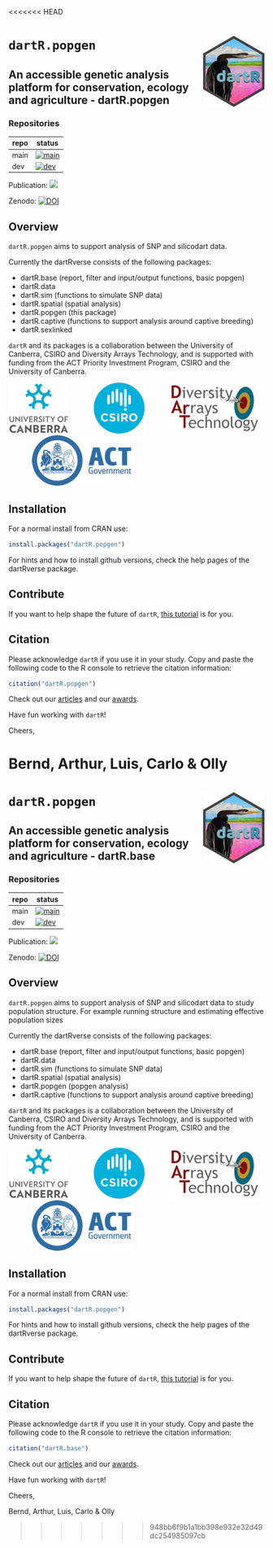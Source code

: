 <<<<<<< HEAD

<!-- README.md is generated from README.Rmd. Please edit that file -->

# `dartR.popgen` <a href="https://green-striped-gecko.github.io/dartR/"><img src="man/figures/dartRlogo.png" align="right" height="140"/></a>

## An accessible genetic analysis platform for conservation, ecology and agriculture - dartR.popgen

<!-- badges: start -->

### Repositories

| repo | status                                                                                                                                                                                                                        |
|------|-------------------------------------------------------------------------------------------------------------------------------------------------------------------------------------------------------------------------------|
| main | [![main](https://github.com/green-striped-gecko/dartR.popgen/actions/workflows/check-standard.yml/badge.svg?branch=main)](https://github.com/green-striped-gecko/dartR.popgen/actions/workflows/check-standard.yml) |
| dev  | [![dev](https://github.com/green-striped-gecko/dartR.popgen/actions/workflows/check-standard.yml/badge.svg?branch=dev)](https://github.com/green-striped-gecko/dartR.popgen/actions/workflows/check-standard.yml)   |

Publication:
[![](https://img.shields.io/badge/doi-10.1111/1755--0998.12745-00cccc.svg)](https://doi.org/10.1111/1755-0998.12745)

Zenodo:
[![DOI](https://zenodo.org/badge/86640709.svg)](https://zenodo.org/badge/latestdoi/86640709)

<!-- badges: end -->

## Overview

`dartR.popgen` aims to support analysis of SNP and silicodart data.

Currently the dartRverse consists of the following packages:

- dartR.base (report, filter and input/output functions, basic
  popgen)
- dartR.data
- dartR.sim (functions to simulate SNP data)
- dartR.spatial (spatial analysis)
- dartR.popgen (this package)
- dartR.captive (functions to support analysis around captive breeding)
- dartR.sexlinked

`dartR` and its packages is a collaboration between the University of
Canberra, CSIRO and Diversity Arrays Technology, and is supported with
funding from the ACT Priority Investment Program, CSIRO and the
University of Canberra.

<p align="center">

<img src="man/figures/UC.png" height="100"/>    
<img src="man/figures/csiro_logo.png" height="100"/>    
<img src="man/figures/DArT-removebg-preview.png" height="100"/>    
<img src="man/figures/ACT.png" height="100"/>

</p>

## Installation

For a normal install from CRAN use:

``` r
install.packages("dartR.popgen")
```

For hints and how to install github versions, check the help pages of
the dartRverse package.

## Contribute

If you want to help shape the future of `dartR`, [this
tutorial](http://georges.biomatix.org/storage/app/media/uploaded-files/Tutorial_0_dartR_for_the_Developer_2.0_19-Feb-22.pdf)
is for you.

## Citation

Please acknowledge `dartR` if you use it in your study. Copy and paste
the following code to the R console to retrieve the citation
information:

``` r
citation("dartR.popgen")
```

Check out our
[articles](https://github.com/green-striped-gecko/dartR/wiki/dartR-team-publications)
and our
[awards](https://github.com/green-striped-gecko/dartR/wiki/dartR-awards).

Have fun working with `dartR`!

Cheers,

Bernd, Arthur, Luis, Carlo & Olly
=======

<!-- README.md is generated from README.Rmd. Please edit that file -->

# `dartR.popgen` <a href="https://green-striped-gecko.github.io/dartR/"><img src="man/figures/dartRlogo.png" align="right" height="140"/></a>

## An accessible genetic analysis platform for conservation, ecology and agriculture - dartR.base

<!-- badges: start -->

### Repositories

| repo | status                                                                                                                                                                                                                        |
|------|-------------------------------------------------------------------------------------------------------------------------------------------------------------------------------------------------------------------------------|
| main | [![main](https://github.com/green-striped-gecko/dartR.popgen/actions/workflows/check-standard.yml/badge.svg?branch=main)](https://github.com/green-striped-gecko/dartR.popgen/actions/workflows/check-standard.yml) |
| dev  | [![dev](https://github.com/green-striped-gecko/dartR.popgen/actions/workflows/check-standard.yml/badge.svg?branch=dev)](https://github.com/green-striped-gecko/dartR.popgen/actions/workflows/check-standard.yml)   |

Publication:
[![](https://img.shields.io/badge/doi-10.1111/1755--0998.12745-00cccc.svg)](https://doi.org/10.1111/1755-0998.12745)

Zenodo:
[![DOI](https://zenodo.org/badge/86640709.svg)](https://zenodo.org/badge/latestdoi/86640709)

<!-- badges: end -->

## Overview

`dartR.popgen` aims to support analysis of SNP and silicodart data
to study population structure. For example running structure and
estimating effective population sizes

Currently the dartRverse consists of the following packages:

- dartR.base (report, filter and input/output functions, basic
  popgen)
- dartR.data
- dartR.sim (functions to simulate SNP data)
- dartR.spatial (spatial analysis)
- dartR.popgen (popgen analysis)
- dartR.captive (functions to support analysis around captive breeding)

`dartR` and its packages is a collaboration between the University of
Canberra, CSIRO and Diversity Arrays Technology, and is supported with
funding from the ACT Priority Investment Program, CSIRO and the
University of Canberra.

<p align="center">

<img src="man/figures/UC.png" height="100"/>    
<img src="man/figures/csiro_logo.png" height="100"/>    
<img src="man/figures/DArT-removebg-preview.png" height="100"/>    
<img src="man/figures/ACT.png" height="100"/>

</p>

## Installation

For a normal install from CRAN use:

``` r
install.packages("dartR.popgen")
```

For hints and how to install github versions, check the help pages of
the dartRverse package.

## Contribute

If you want to help shape the future of `dartR`, [this
tutorial](http://georges.biomatix.org/storage/app/media/uploaded-files/Tutorial_0_dartR_for_the_Developer_2.0_19-Feb-22.pdf)
is for you.

## Citation

Please acknowledge `dartR` if you use it in your study. Copy and paste
the following code to the R console to retrieve the citation
information:

``` r
citation("dartR.base")
```

Check out our
[articles](https://github.com/green-striped-gecko/dartR/wiki/dartR-team-publications)
and our
[awards](https://github.com/green-striped-gecko/dartR/wiki/dartR-awards).

Have fun working with `dartR`!

Cheers,

Bernd, Arthur, Luis, Carlo & Olly
>>>>>>> 948bb6f9b1a1bb398e932e32d49dc254985097cb

